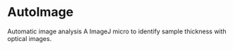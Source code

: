 # AutoImage
Automatic image analysis
A ImageJ micro to identify sample thickness with optical images.
